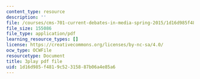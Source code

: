 ```yaml
---
content_type: resource
description: ''
file: /courses/cms-701-current-debates-in-media-spring-2015/1d16d985f4819c52315887b06a4e85a6_oCk2LZwRU0s.pdf
file_size: 155086
file_type: application/pdf
learning_resource_types: []
license: https://creativecommons.org/licenses/by-nc-sa/4.0/
ocw_type: OCWFile
resourcetype: Document
title: 3play pdf file
uid: 1d16d985-f481-9c52-3158-87b06a4e85a6
---
```

